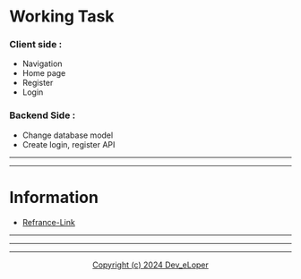 # Working Task

### Client side :

* Navigation
* Home page
* Register
* Login

### Backend Side :

* Change database model
* Create login, register API


***
***

# Information

* [Refrance-Link](https://maxnewgen.in)

***
***
***

<p align="center"><a href="./LICENSE">Copyright (c) 2024 Dev_eLoper</a></p>